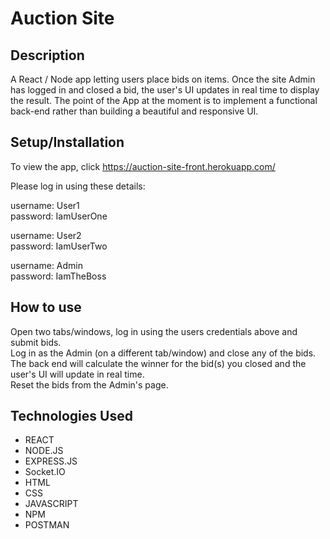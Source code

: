 # Auction Site
 

## Description
A React / Node app letting users place bids on items. Once the site Admin has logged in and closed a bid, the user's UI updates in real time to display the result.
The point of the App at the moment is to implement a functional back-end rather than building a beautiful and responsive UI.

## Setup/Installation
To view the app, click https://auction-site-front.herokuapp.com/

Please log in using these details: 

username: User1<br />
password: IamUserOne

username: User2<br />
password: IamUserTwo 

username: Admin<br />
password: IamTheBoss 


## How to use
Open two tabs/windows, log in using the users credentials above and submit bids.<br />
Log in as the Admin (on a different tab/window) and close any of the bids.<br />
The back end will calculate the winner for the bid(s) you closed and the user's UI will update in real time.<br />
Reset the bids from the Admin's page. 


## Technologies Used
* REACT
* NODE.JS
* EXPRESS.JS
* Socket.IO
* HTML
* CSS
* JAVASCRIPT
* NPM
* POSTMAN
